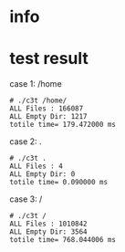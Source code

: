 # info

# test result

case 1: /home
```
# ./c3t /home/
ALL Files : 166087
ALL Empty Dir: 1217
totile time= 179.472000 ms
```

case 2: .
```
# ./c3t .
ALL Files : 4
ALL Empty Dir: 0
totile time= 0.090000 ms
```

case 3: /
```
# ./c3t /
ALL Files : 1010842
ALL Empty Dir: 3564
totile time= 768.044006 ms
```